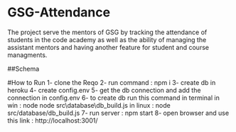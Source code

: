 # GSG-Attendance


The project serve the mentors of GSG by tracking the attendance of students in the code academy as well as the ability of managing the assistant mentors and having another feature for student and course managments.

##Schema




#How to Run 
1- clone the Reqo
2- run command : npm i
3- create db in heroku 
4- create config.env 
5- get the db connection and add the connection in config.env
6- to create db run this command in terminal 
    in win : node  node src\database\db_build.js
    in linux : node src/database/db_build.js
7- run server : npm start 
8- open browser and use this link : http://localhost:3001/
